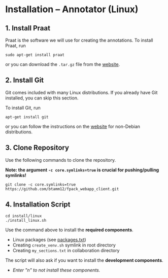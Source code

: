# Installation – Annotator (Linux)

## 1. Install Praat

Praat is the software we will use for creating the annotations. To install Praat, run
```
sudo apt-get install praat
```
or you can download the `.tar.gz` file from the
[website](https://www.fon.hum.uva.nl/praat/download_linux.html).


## 2. Install Git

Git comes included with many Linux distributions. If you already have Git installed,
you can skip this section.

To install Git, run
```
apt-get install git
```
or you can follow the instructions on the
[website](https://git-scm.com/download/linux) for non-Debian distributions.

## 3. Clone Repository

Use the following commands to clone the repository.

**Note: the argument `-c core.symlinks=true` is crucial for pushing/pulling symlinks!**

```
git clone -c core.symlinks=true https://github.com/btamm12/fpack_webapp_client.git
```

## 4. Installation Script

```
cd install/linux
./install_linux.sh
```

Use the command above to install the **required components**.
- Linux packages (see [packages.txt](linux_packages/packages.txt))
- Creating `create_venv.sh` symlink in root directory
- Creating `my_sections.txt` in collaboration directory

The script will also ask if you want to install the **development components**.
- *Enter "n" to not install these components.*
